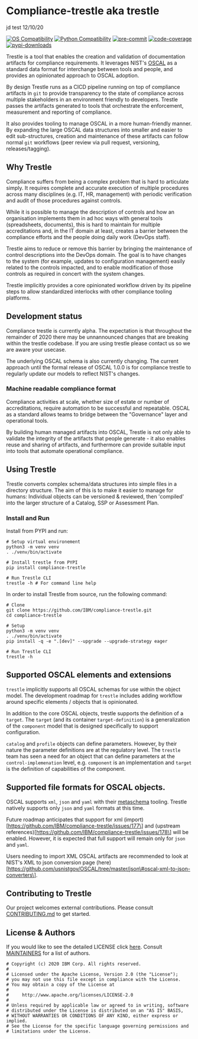 # Compliance-trestle aka trestle

jd test 12/10/20 



[![OS Compatibility][platform-badge]](<#prerequisites>)
[![Python Compatibility][python-badge]][python]
[![pre-commit][pre-commit-badge]][pre-commit]
[![code-coverage][coverage-badge]][coverage]
[![pypi-downloads][pypi-downloads-badge]][pypi]

Trestle is a tool that enables the creation and validation of documentation artifacts for compliance requirements. It leverages NIST's [OSCAL](<https://pages.nist.gov/OSCAL/documentation/>) as a standard data format for interchange between tools and people, and provides an opinionated approach to OSCAL adoption.

By design Trestle runs as a CICD pipeline running on top of compliance artifacts in `git` to provide transparency to the state of compliance across multiple stakeholders in an environment friendly to developers. Trestle passes the artifacts generated to tools that orchestrate the enforcement, measurement and reporting of compliance.

It also provides tooling to manage OSCAL in a more human-friendly manner. By expanding the large OSCAL data structures into smaller and easier to edit sub-structures, creation and maintenance of these artifacts can follow normal `git` workflows (peer review via pull request, versioning, releases/tagging).

## Why Trestle

Compliance suffers from being a complex problem that is hard to articulate simply. It requires complete and accurate execution of multiple procedures across many disciplines (e.g. IT, HR, management) with periodic verification and audit of those procedures against controls.

While it is possible to manage the description of controls and how an organisation implements them in ad hoc ways with general tools (spreadsheets, documents), this is hard to maintain for multiple accreditations and, in the IT domain at least, creates a barrier between the compliance efforts and the people doing daily work (DevOps staff).

Trestle aims to reduce or remove this barrier by bringing the maintenance of control descriptions into the DevOps domain. The goal is to have changes to the system (for example, updates to configuration management) easily related to the controls impacted, and to enable modification of those controls as required in concert with the system changes.

Trestle implicitly provides a core opinionated workflow driven by its pipeline steps to allow standardized interlocks with other compliance tooling platforms.

## Development status

Compliance trestle is currently alpha. The expectation is that throughout the remainder of 2020 there may be unnannounced changes that are breaking within the trestle codebase. If you are using trestle please contact us so we are aware your usecase.

The underlying OSCAL schema is also currently changing. The current approach until the formal release of OSCAL 1.0.0 is for compliance trestle to regularly update our models to reflect NIST's changes.

### Machine readable compliance format

Compliance activities at scale, whether size of estate or number of accreditations, require automation to be successful and repeatable. OSCAL as a standard allows teams to bridge between the "Governance" layer and operational tools.

By building human managed artifacts into OSCAL, Trestle is not only able to validate the integrity of the artifacts that people generate - it also enables reuse and sharing of artifacts, and furthermore can provide suitable input into tools that automate operational compliance.

## Using Trestle

Trestle converts complex schema/data structures into simple files in a directory structure. The aim of this is to make it easier to manage for humans: Individual objects can be versioned & reviewed, then 'compiled' into the larger structure of a Catalog, SSP or Assessment Plan.

### Install and Run

Install from PYPI and run:

```shell
# Setup virtual environement
python3 -m venv venv
. ./venv/bin/activate

# Install trestle from PYPI
pip install compliance-trestle

# Run Trestle CLI
trestle -h # For command line help
```

In order to install Trestle from source, run the following command:

```shell
# Clone
git clone https://github.com/IBM/compliance-trestle.git
cd compliance-trestle

# Setup
python3 -m venv venv
. ./venv/bin/activate
pip install -q -e ".[dev]" --upgrade --upgrade-strategy eager

# Run Trestle CLI
trestle -h
```

## Supported OSCAL elements and extensions

`trestle` implicitly supports all OSCAL schemas for use within the object model. The development roadmap for `trestle` includes
adding workflow around specific elements / objects that is opinionated.

In addition to the core OSCAL objects, trestle supports the definition of a `target`. The `target` (and its container
`target-definition`) is a generalization of the `component` model that is designed specifically to support configuration.

`catalog` and `profile` objects can define parameters. However, by their nature the parameter definitions are at the
regulatory level. The `trestle` team has seen a need for an object that can define parameters at the `control-implemenation`
level, e.g. `component` is an implementation and `target` is the definition of capabilities of the component.

## Supported file formats for OSCAL objects.

OSCAL supports `xml`, `json` and `yaml` with their [metaschema](<https://github.com/usnistgov/metaschema>) tooling. Trestle
natively supports only `json` and `yaml` formats at this time.

Future roadmap anticipates that support for xml (import)\[https://github.com/IBM/compliance-trestle/issues/177\] and (upstream references)\[https://github.com/IBM/compliance-trestle/issues/178\] will be enabled. However, it is expected
that full support will remain only for `json` and  `yaml`.

Users needing to import XML OSCAL artifacts are recommended to look at NIST's XML to json conversion page (here)\[https://github.com/usnistgov/OSCAL/tree/master/json\#oscal-xml-to-json-converters\].

## Contributing to Trestle

Our project welcomes external contributions. Please consult [CONTRIBUTING.md](<CONTRIBUTING.md>) to get started.

## License & Authors

If you would like to see the detailed LICENSE click [here](<LICENSE>).
Consult [MAINTAINERS](<MAINTAINERS.md>) for a list of authors.

```text
# Copyright (c) 2020 IBM Corp. All rights reserved.
#
# Licensed under the Apache License, Version 2.0 (the "License");
# you may not use this file except in compliance with the License.
# You may obtain a copy of the License at
#
#     http://www.apache.org/licenses/LICENSE-2.0
#
# Unless required by applicable law or agreed to in writing, software
# distributed under the License is distributed on an "AS IS" BASIS,
# WITHOUT WARRANTIES OR CONDITIONS OF ANY KIND, either express or implied.
# See the License for the specific language governing permissions and
# limitations under the License.

```

[coverage]: https://codecov.io/gh/IBM/compliance-trestle
[coverage-badge]: https://codecov.io/gh/IBM/compliance-trestle/branch/develop/graph/badge.svg?token=1AUXDAF3OB
[platform-badge]: https://img.shields.io/badge/platform-osx%20%7C%20linux-orange.svg
[pre-commit]: https://github.com/pre-commit/pre-commit
[pre-commit-badge]: https://img.shields.io/badge/pre--commit-enabled-brightgreen?logo=pre-commit&logoColor=white
[pypi]: https://pypi.org/project/compliance-trestle/
[pypi-downloads-badge]: https://img.shields.io/pypi/dm/compliance-trestle
[python]: https://www.python.org/downloads/
[python-badge]: https://img.shields.io/badge/python-v3.6+-blue.svg
